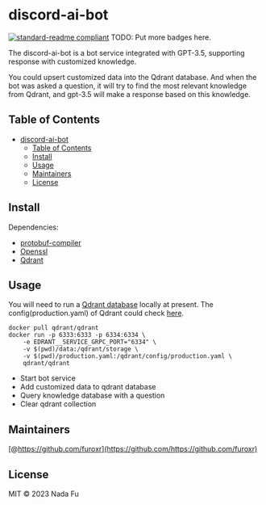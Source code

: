 # discord-ai-bot

[![standard-readme compliant](https://img.shields.io/badge/standard--readme-OK-green.svg?style=flat-square)](https://github.com/RichardLitt/standard-readme)
TODO: Put more badges here.

The discord-ai-bot is a bot service integrated with GPT-3.5, supporting response with customized knowledge.

You could upsert customized data into the Qdrant database. And when the bot was asked a question, it will try to find the most relevant knowledge from Qdrant, and gpt-3.5 will make a response based on this knowledge. 
## Table of Contents

- [discord-ai-bot](#discord-ai-bot)
  - [Table of Contents](#table-of-contents)
  - [Install](#install)
  - [Usage](#usage)
  - [Maintainers](#maintainers)
  - [License](#license)

## Install

Dependencies:
- [protobuf-compiler](https://github.com/protocolbuffers/protobuf/releases)
- [Openssl](https://github.com/openssl/openssl)
- [Qdrant](https://github.com/qdrant/qdrant)

## Usage
You will need to run a [Qdrant database](https://github.com/qdrant/qdrant) locally at present. The config(production.yaml) of Qdrant could check [here](https://github.com/qdrant/qdrant/blob/master/config/config.yaml). 
```
docker pull qdrant/qdrant
docker run -p 6333:6333 -p 6334:6334 \
    -e EDRANT__SERVICE_GRPC_PORT="6334" \
    -v $(pwd)/data:/qdrant/storage \
    -v $(pwd)/production.yaml:/qdrant/config/production.yaml \
    qdrant/qdrant
```

- Start bot service
- Add customized data to qdrant database
- Query knowledge database with a question
- Clear qdrant collection

## Maintainers

[@https://github.com/furoxr](https://github.com/https://github.com/furoxr)


## License

MIT © 2023 Nada Fu
